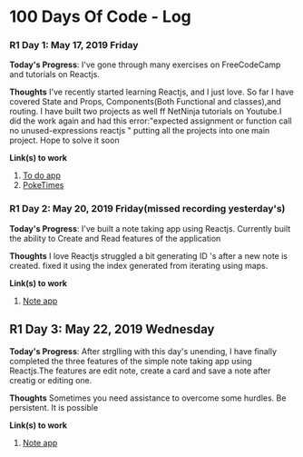 # 100 Days Of Code - Log
### R1 Day 1: May 17, 2019 Friday

**Today's Progress**: I've gone through many exercises on FreeCodeCamp and tutorials on Reactjs.

**Thoughts** I've recently started learning Reactjs, and I just love. So far I have covered State and Props, 
Components(Both Functional and classes),and routing. I have built two projects as well ff NetNinja tutorials on Youtube.I did the work again and had
this error:"expected assignment or function call no unused-expressions reactjs " putting all the projects into one main project. Hope to solve it soon

**Link(s) to work**
1. [To do app](https://github.com/jakazzy/React_Project/tree/master/todoapp)
2. [PokeTimes](https://github.com/jakazzy/React_Project/tree/master/poketimes)

### R1 Day 2: May 20, 2019 Friday(missed recording yesterday's)

**Today's Progress**: I've built a note taking app using Reactjs. Currently built the ability to Create and Read features of the application

**Thoughts** I love Reactjs struggled a  bit generating ID 's after a new note is created. fixed it using the index generated from iterating using maps.

**Link(s) to work**
1. [Note app](https://github.com/jakazzy/notes-app)


## R1 Day 3: May 22, 2019 Wednesday

**Today's Progress**: After strglling with this day's unending, I have finally completed the three features of the simple note taking app using Reactjs.The features are edit note, create a card and save a note after creatig or editing one. 

**Thoughts** Sometimes you need assistance to overcome some hurdles. Be persistent. It is possible

**Link(s) to work**
1. [Note app](https://github.com/jakazzy/notes-app)










